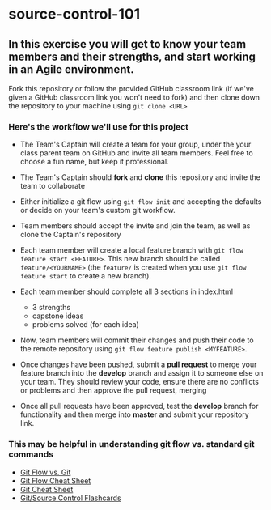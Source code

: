 # source-control-101

## In this exercise you will get to know your team members and their strengths, and start working in an Agile environment.  

Fork this repository or follow the provided GitHub classroom link (if we've given a GitHub classroom link you won't need to fork) and then clone down the repository to your machine using ```git clone <URL>```


### Here's the workflow we'll use for this project
* The Team's Captain will create a team for your group, under the your class parent team on GitHub and invite all team members.  Feel free to choose a fun name, but keep it professional. 

* The Team's Captain should **fork** and **clone** this repository and invite the team to collaborate

* Either initialize a git flow using ```git flow init``` and accepting the defaults or decide on your team's custom git workflow. 

* Team members should accept the invite and join the team, as well as clone the Captain's repository

* Each team member will create a local feature branch with ```git flow feature start <FEATURE>```.  This new branch should be called ```feature/<YOURNAME>``` (the ```feature/``` is created when you use ```git flow feature start``` to create a new branch).  

* Each team member should complete all 3 sections in index.html
  * 3 strengths
  * capstone ideas
  * problems solved (for each idea)
  
  
* Now, team members will commit their changes and push their code to the remote repository using ```git flow feature publish <MYFEATURE>```. 

* Once changes have been pushed, submit a **pull request** to merge your feature branch into the **develop** branch and assign it to someone else on your team.  They should review your code, ensure there are no conflicts or problems and then approve the pull request, merging 

* Once all pull requests have been approved, test the **develop** branch for functionality and then merge into **master** and submit your repository link. 

### This may be helpful in understanding git flow vs. standard git commands
* [Git Flow vs. Git](https://gist.github.com/andrewdwatters/ab3859079f139a31211308d4ac774813)
* [Git Flow Cheat Sheet](https://danielkummer.github.io/git-flow-cheatsheet/)
* [Git Cheat Sheet](https://services.github.com/on-demand/downloads/github-git-cheat-sheet.pdf)
* [Git/Source Control Flashcards](https://www.goconqr.com/en-US/p/16397179)
